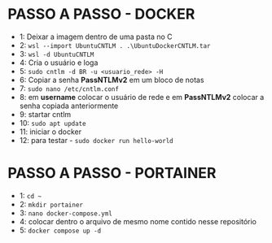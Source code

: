 # PASSO A PASSO - DOCKER
- 1: Deixar a imagem dentro de uma pasta no C
- 2: `wsl --import UbuntuCNTLM . .\UbuntuDockerCNTLM.tar`
- 3: `wsl -d UbuntuCNTLM`
- 4: Cria o usuário e loga
- 5: `sudo cntlm -d BR -u <usuario_rede> -H`
- 6: Copiar a senha **PassNTLMv2** em um bloco de notas
- 7: `sudo nano /etc/cntlm.conf`
- 8: em **username** colocar o usuário de rede e em **PassNTLMv2** colocar a senha copiada anteriormente
- 9: startar cntlm
- 10: `sudo apt update`
- 11: iniciar o docker
- 12: para testar - `sudo docker run hello-world`

# PASSO A PASSO - PORTAINER
 - 1: `cd ~`
 - 2: `mkdir portainer`
 - 3: `nano docker-compose.yml`
 - 4: colocar dentro o arquivo de mesmo nome contido nesse repositório
 - 5: `docker compose up -d`
